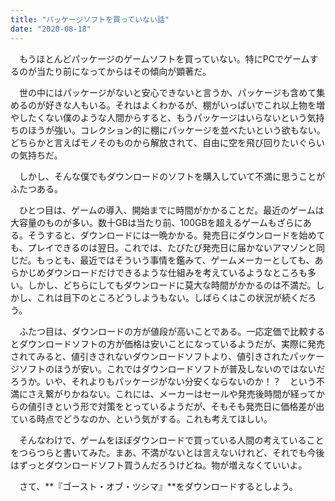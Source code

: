 ```yaml
---
title: "パッケージソフトを買っていない話"
date: "2020-08-18"
---
```


　もうほとんどパッケージのゲームソフトを買っていない。特にPCでゲームするのが当たり前になってからはその傾向が顕著だ。

　世の中にはパッケージがないと安心できないと言うか、パッケージも含めて集めるのが好きな人もいる。それはよくわかるが、棚がいっぱいでこれ以上物を増やしたくない僕のような人間からすると、もうパッケージはいらないという気持ちのほうが強い。コレクション的に棚にパッケージを並べたいという欲もない。どちらかと言えばモノそのものから解放されて、自由に空を飛び回りたいぐらいの気持ちだ。

　しかし、そんな僕でもダウンロードのソフトを購入していて不満に思うことがふたつある。

　ひとつ目は、ゲームの導入、開始までに時間がかかることだ。最近のゲームは大容量のものが多い。数十GBは当たり前、100GBを超えるゲームもざらにある。そうすると、ダウンロードには一晩かかる。発売日にダウンロードを始めても、プレイできるのは翌日。これでは、たびたび発売日に届かないアマゾンと同じだ。もっとも、最近ではそういう事情を鑑みて、ゲームメーカーとしても、あらかじめダウンロードだけできるような仕組みを考えているようなところも多い。しかし、どちらにしてもダウンロードに莫大な時間がかかるのは不満だ。しかし、これは目下のところどうしようもない。しばらくはこの状況が続くだろう。

　ふたつ目は、ダウンロードの方が値段が高いことである。一応定価で比較するとダウンロードソフトの方が価格は安いことになっているようだが、実際に発売されてみると、値引きされないダウンロードソフトより、値引きされたパッケージソフトのほうが安い。これではダウンロードソフトが普及しないのではないだろうか。いや、それよりもパッケージがない分安くならないのか！？　という不満にさえ繋がりかねない。これには、メーカーはセールや発売後時間が経ってからの値引きという形で対策をとっているようだが、そもそも発売日に価格差が出ている時点でどうなのか、という気がする。これも考えてほしい。

　そんなわけで、ゲームをほぼダウンロードで買っている人間の考えていることをつらつらと書いてみた。まあ、不満がないとは言えないけれど、それでも今後はずっとダウンロードソフト買うんだろうけどね。物が増えなくていいよ。

　さて、**『ゴースト・オブ・ツシマ』**をダウンロードするとしよう。
